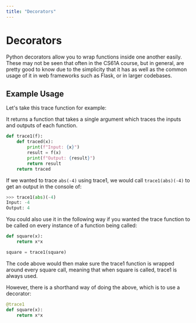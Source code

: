 ```yaml
---
title: "Decorators"
---
```


# Decorators

Python decorators allow you to wrap functions inside one another easily. These may not be seen that often in the CS61A course, but in general, are pretty good to know due to the simplicity that it has as well as the common usage of it in web frameworks such as Flask, or in larger codebases.

## Example Usage

Let's take this trace function for example:

It returns a function that takes a single argument which traces the inputs and outputs of each function.

```python
def trace1(f):
    def traced(x):
        print(f"Input: {x}")
        result = f(x)
        print(f"Output: {result}")
        return result
    return traced
```

If we wanted to trace `abs(-4)` using trace1, we would call `trace1(abs)(-4)` to get an output in the console of:

```python
>>> trace1(abs)(-4)
Input: -4
Output: 4
```

You could also use it in the following way if you wanted the trace function to be called on every instance of a function being called:

```python
def square(x):
    return x*x

square = trace1(square)
```

The code above would then make sure the trace1 function is wrapped around every square call, meaning that when square is called, trace1 is always used.

However, there is a shorthand way of doing the above, which is to use a decorator:

```python
@trace1
def square(x):
    return x*x
``` 